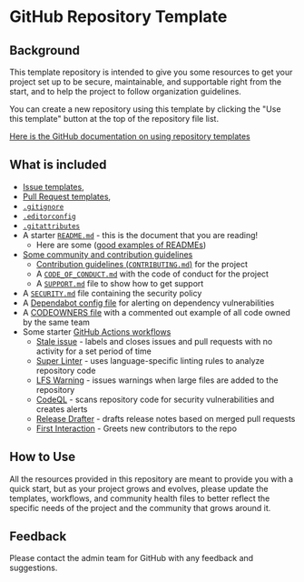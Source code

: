 <!-- markdownlint-disable -->

# GitHub Repository Template

## Background

This template repository is intended to give you some resources
to get your project set up to be secure, maintainable, and supportable
right from the start, and to help the project to follow organization guidelines.

You can create a new repository using this template by clicking the "Use this template"
button at the top of the repository file list.

[Here is the GitHub documentation on using repository templates](https://docs.github.com/en/github/creating-cloning-and-archiving-repositories/creating-a-repository-from-a-template)

## What is included

- [Issue templates](https://docs.github.com/en/github/building-a-strong-community/configuring-issue-templates-for-your-repository),
- [Pull Request templates](https://docs.github.com/en/github/building-a-strong-community/creating-a-pull-request-template-for-your-repository),
- [`.gitignore`](https://docs.github.com/en/github/using-git/ignoring-files)
- [`.editorconfig`](https://editorconfig.org/)
- [`.gitattributes`](https://github.com/alexkaratarakis/gitattributes/blob/master/Common.gitattributes)
- A starter [`README.md`](https://docs.github.com/en/github/creating-cloning-and-archiving-repositories/about-readmes#about-readmes) - this is the document that you are reading!
  - Here are some ([good examples of READMEs](https://github.com/matiassingers/awesome-readme))
- [Some community and contribution guidelines]((https://docs.github.com/en/github/building-a-strong-community/creating-a-default-community-health-file#about-default-community-health-files))
  - [Contribution guidelines (`CONTRIBUTING.md`)](https://docs.github.com/en/github/building-a-strong-community/setting-guidelines-for-repository-contributors) for the project
  - A [`CODE_OF_CONDUCT.md`](https://docs.github.com/en/github/building-a-strong-community/adding-a-code-of-conduct-to-your-project) with the code of conduct for the project
  - A [`SUPPORT.md`](https://docs.github.com/en/github/building-a-strong-community/adding-support-resources-to-your-project) file to show how to get support
- A [`SECURITY.md`](https://docs.github.com/en/github/managing-security-vulnerabilities/adding-a-security-policy-to-your-repository) file containing the security policy
- A [Dependabot config file](https://docs.github.com/en/github/administering-a-repository/configuration-options-for-dependency-updates) for alerting on dependency vulnerabilities
- A [CODEOWNERS file](https://docs.github.com/en/github/creating-cloning-and-archiving-repositories/about-code-owners) with a commented out example of all code owned by the same team
- Some starter [GitHub Actions workflows](https://docs.github.com/en/actions/learn-github-actions)
  - [Stale issue](https://github.com/actions/stale) - labels and closes issues and pull requests with no activity for a set period of time
  - [Super Linter](https://github.com/github/super-linter) - uses language-specific linting rules to analyze repository code
  - [LFS Warning](https://github.com/ActionsDesk/lfs-warning) - issues warnings when large files are added to the repository
  - [CodeQL](https://github.com/github/codeql-action) - scans repository code for security vulnerabilities and creates alerts
  - [Release Drafter](https://github.com/marketplace/actions/release-drafter) - drafts release notes based on merged pull requests
  - [First Interaction](https://github.com/actions/first-interaction) - Greets new contributors to the repo

## How to Use

All the resources provided in this repository are meant
to provide you with a quick start, but as your project
grows and evolves, please update the templates, workflows,
and community health files to better reflect the specific
needs of the project and the community that grows around it.

## Feedback

Please contact the admin team for GitHub with any feedback and suggestions.
